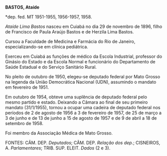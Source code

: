 **BASTOS, Ataíde**

\*dep. fed. MT 1951-1955, 1956-1957, 1958.

*Ataíde Lima Bastos* nasceu em Cuiabá no dia 29 de novembro de 1896,
filho de Francisco de Paula Araújo Bastos e de Herzila Lima Bastos.

Cursou a Faculdade de Medicina e Farmácia do Rio de Janeiro,
especializando-se em clínica pediátrica.

Exerceu em Cuiabá as funções de médico da Escola Industrial, professor
do Ginásio do Estado e da Escola Normal e funcionário do Departamento de
Saúde Estadual e do Serviço Sanitário Rural.

No pleito de outubro de 1950, elegeu-se deputado federal por Mato Grosso
na legenda da União Democrática Nacional (UDN), assumindo o mandato em
fevereiro de 1951.

Em outubro de 1954, obteve uma suplência de deputado federal pelo mesmo
partido e estado. Deixando a Câmara ao final de seu primeiro mandato
(31/1/1955), tornou a ocupar uma cadeira de deputado federal nos
períodos de 2 de agosto de 1956 a 3 de fevereiro de 1957, de 25 de março
a 3 de junho e de 13 de junho a 15 de agosto de 1957 e de 9 de abril a
18 de setembro de 1958.

Foi membro da Associação Médica de Mato Grosso.

FONTES: CÂM. DEP. *Deputados*; CÂM. DEP. *Relação dos dep.*; CISNEIROS,
A. *Parlamentares*; TRIB. SUP. ELEIT. *Dados* (2 e 3).

 
